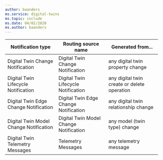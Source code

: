```yaml
---
author: baanders
ms.service: digital-twins
ms.topic: include
ms.date: 04/02/2020
ms.author: baanders
---
```


| Notification type | Routing source name | Generated from...  |
| --- | --- | --- |
| Digital Twin Change Notification | Digital Twin Change Notification    | any digital twin property change |
| Digital Twin Lifecycle Notification | Digital Twin Lifecycle Notification    | any digital twin create or delete operation |
| Digital Twin Edge Change Notification    | Digital Twin Edge Change Notification    | any digital twin relationship change |
| Digital Twin Model Change Notification    | Digital Twin Model Change Notification    | any model (twin type) change |
| Digital Twin Telemetry Messages|     Telemetry Messages | any telemetry message |